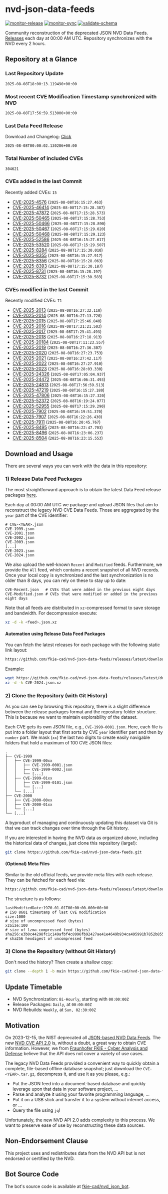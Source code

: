 # nvd-json-data-feeds

[![monitor-release](https://github.com/fkie-cad/nvd-json-data-feeds/actions/workflows/monitor_release.yml/badge.svg)](https://github.com/fkie-cad/nvd-json-data-feeds/actions/workflows/monitor_release.yml)
[![monitor-sync](https://github.com/fkie-cad/nvd-json-data-feeds/actions/workflows/monitor_sync.yml/badge.svg)](https://github.com/fkie-cad/nvd-json-data-feeds/actions/workflows/monitor_sync.yml)
[![validate-schema](https://github.com/fkie-cad/nvd-json-data-feeds/actions/workflows/validate_schema.yml/badge.svg)](https://github.com/fkie-cad/nvd-json-data-feeds/actions/workflows/validate_schema.yml)

Community reconstruction of the deprecated JSON NVD Data Feeds.
[Releases](https://github.com/fkie-cad/nvd-json-data-feeds/releases/latest) each day at 00:00 AM UTC.
Repository synchronizes with the NVD every 2 hours.

## Repository at a Glance

### Last Repository Update

```plain
2025-08-08T18:00:13.119490+00:00
```

### Most recent CVE Modification Timestamp synchronized with NVD

```plain
2025-08-08T17:56:59.513000+00:00
```

### Last Data Feed Release

Download and Changelog: [Click](https://github.com/fkie-cad/nvd-json-data-feeds/releases/latest)

```plain
2025-08-08T00:00:02.130286+00:00
```

### Total Number of included CVEs

```plain
304621
```

### CVEs added in the last Commit

Recently added CVEs: `15`

- [CVE-2025-4576](CVE-2025/CVE-2025-45xx/CVE-2025-4576.json) (`2025-08-08T16:15:27.463`)
- [CVE-2025-46414](CVE-2025/CVE-2025-464xx/CVE-2025-46414.json) (`2025-08-08T17:15:28.387`)
- [CVE-2025-47872](CVE-2025/CVE-2025-478xx/CVE-2025-47872.json) (`2025-08-08T17:15:28.573`)
- [CVE-2025-50465](CVE-2025/CVE-2025-504xx/CVE-2025-50465.json) (`2025-08-08T17:15:28.753`)
- [CVE-2025-50466](CVE-2025/CVE-2025-504xx/CVE-2025-50466.json) (`2025-08-08T17:15:28.890`)
- [CVE-2025-50467](CVE-2025/CVE-2025-504xx/CVE-2025-50467.json) (`2025-08-08T17:15:29.020`)
- [CVE-2025-50468](CVE-2025/CVE-2025-504xx/CVE-2025-50468.json) (`2025-08-08T17:15:29.123`)
- [CVE-2025-52586](CVE-2025/CVE-2025-525xx/CVE-2025-52586.json) (`2025-08-08T16:15:27.617`)
- [CVE-2025-53520](CVE-2025/CVE-2025-535xx/CVE-2025-53520.json) (`2025-08-08T17:15:29.507`)
- [CVE-2025-8284](CVE-2025/CVE-2025-82xx/CVE-2025-8284.json) (`2025-08-08T17:15:30.010`)
- [CVE-2025-8355](CVE-2025/CVE-2025-83xx/CVE-2025-8355.json) (`2025-08-08T16:15:27.917`)
- [CVE-2025-8356](CVE-2025/CVE-2025-83xx/CVE-2025-8356.json) (`2025-08-08T16:15:28.063`)
- [CVE-2025-8393](CVE-2025/CVE-2025-83xx/CVE-2025-8393.json) (`2025-08-08T17:15:30.187`)
- [CVE-2025-8731](CVE-2025/CVE-2025-87xx/CVE-2025-8731.json) (`2025-08-08T16:15:28.197`)
- [CVE-2025-8732](CVE-2025/CVE-2025-87xx/CVE-2025-8732.json) (`2025-08-08T17:15:30.583`)


### CVEs modified in the last Commit

Recently modified CVEs: `71`

- [CVE-2025-2013](CVE-2025/CVE-2025-20xx/CVE-2025-2013.json) (`2025-08-08T16:27:32.110`)
- [CVE-2025-2014](CVE-2025/CVE-2025-20xx/CVE-2025-2014.json) (`2025-08-08T16:27:13.720`)
- [CVE-2025-2015](CVE-2025/CVE-2025-20xx/CVE-2025-2015.json) (`2025-08-08T17:25:46.840`)
- [CVE-2025-2016](CVE-2025/CVE-2025-20xx/CVE-2025-2016.json) (`2025-08-08T17:21:21.503`)
- [CVE-2025-2017](CVE-2025/CVE-2025-20xx/CVE-2025-2017.json) (`2025-08-08T17:25:41.493`)
- [CVE-2025-2018](CVE-2025/CVE-2025-20xx/CVE-2025-2018.json) (`2025-08-08T16:27:18.913`)
- [CVE-2025-20184](CVE-2025/CVE-2025-201xx/CVE-2025-20184.json) (`2025-08-08T17:11:23.557`)
- [CVE-2025-2019](CVE-2025/CVE-2025-20xx/CVE-2025-2019.json) (`2025-08-08T16:27:36.307`)
- [CVE-2025-2020](CVE-2025/CVE-2025-20xx/CVE-2025-2020.json) (`2025-08-08T16:27:23.753`)
- [CVE-2025-2021](CVE-2025/CVE-2025-20xx/CVE-2025-2021.json) (`2025-08-08T16:27:42.117`)
- [CVE-2025-2022](CVE-2025/CVE-2025-20xx/CVE-2025-2022.json) (`2025-08-08T16:27:27.910`)
- [CVE-2025-2023](CVE-2025/CVE-2025-20xx/CVE-2025-2023.json) (`2025-08-08T16:28:03.330`)
- [CVE-2025-24326](CVE-2025/CVE-2025-243xx/CVE-2025-24326.json) (`2025-08-08T17:05:04.937`)
- [CVE-2025-24472](CVE-2025/CVE-2025-244xx/CVE-2025-24472.json) (`2025-08-08T16:06:31.493`)
- [CVE-2025-24813](CVE-2025/CVE-2025-248xx/CVE-2025-24813.json) (`2025-08-08T17:56:59.513`)
- [CVE-2025-47219](CVE-2025/CVE-2025-472xx/CVE-2025-47219.json) (`2025-08-08T16:15:27.180`)
- [CVE-2025-47806](CVE-2025/CVE-2025-478xx/CVE-2025-47806.json) (`2025-08-08T16:15:27.320`)
- [CVE-2025-52372](CVE-2025/CVE-2025-523xx/CVE-2025-52372.json) (`2025-08-08T16:19:24.077`)
- [CVE-2025-52955](CVE-2025/CVE-2025-529xx/CVE-2025-52955.json) (`2025-08-08T17:15:29.290`)
- [CVE-2025-7902](CVE-2025/CVE-2025-79xx/CVE-2025-7902.json) (`2025-08-08T16:19:51.370`)
- [CVE-2025-7907](CVE-2025/CVE-2025-79xx/CVE-2025-7907.json) (`2025-08-08T16:22:26.430`)
- [CVE-2025-7911](CVE-2025/CVE-2025-79xx/CVE-2025-7911.json) (`2025-08-08T16:20:45.767`)
- [CVE-2025-8495](CVE-2025/CVE-2025-84xx/CVE-2025-8495.json) (`2025-08-08T16:22:47.703`)
- [CVE-2025-8496](CVE-2025/CVE-2025-84xx/CVE-2025-8496.json) (`2025-08-08T16:23:06.237`)
- [CVE-2025-8504](CVE-2025/CVE-2025-85xx/CVE-2025-8504.json) (`2025-08-08T16:23:15.553`)


## Download and Usage

There are several ways you can work with the data in this repository:

### 1) Release Data Feed Packages

The most straightforward approach is to obtain the latest Data Feed release packages [here](https://github.com/fkie-cad/nvd-json-data-feeds/releases/latest).

Each day at 00:00 AM UTC we package and upload JSON files that aim to reconstruct the legacy NVD CVE Data Feeds.
Those are aggregated by the `year` part of the CVE identifier:

```
# CVE-<YEAR>.json
CVE-1999.json
CVE-2001.json
CVE-2002.json
CVE-2003.json
[...]
CVE-2023.json
CVE-2024.json
```

We also upload the well-known `Recent` and `Modified` feeds.
Furthermore, we provide the `All` feed, which contains a recent snapshot of all NVD records.
Once your local copy is synchronized and the last synchronization is no older than 8 days, you can rely on these to stay up to date:

```plain
CVE-Recent.json   # CVEs that were added in the previous eight days
CVE-Modified.json # CVEs that were modified or added in the previous eight days
```

Note that all feeds are distributed in `xz`-compressed format to save storage and bandwidth.
For decompression execute:

```sh
xz -d -k <feed>.json.xz
```

#### Automation using Release Data Feed Packages

You can fetch the latest releases for each package with the following static link layout:

```sh
https://github.com/fkie-cad/nvd-json-data-feeds/releases/latest/download/CVE-<YEAR>.json.xz
```

Example:

```sh
wget https://github.com/fkie-cad/nvd-json-data-feeds/releases/latest/download/CVE-2024.json.xz
xz -d -k CVE-2024.json.xz
```

### 2) Clone the Repository (with Git History)

As you can see by browsing this repository, there is a slight difference between the release packages format and the repository folder structure.
This is because we want to maintain explorability of the dataset.

Each CVE gets its own JSON file, e.g., `CVE-1999-0001.json`.
Here, each file is put into a folder layout that first sorts by CVE `year` identifier part and then by `number` part.
We mask (`xx`) the last two digits to create easily navigable folders that hold a maximum of 100 CVE JSON files:

```plain
.
├── CVE-1999
│   ├── CVE-1999-00xx
│   │   ├── CVE-1999-0001.json
│   │   ├── CVE-1999-0002.json
│   │   └── [...]
│   ├── CVE-1999-01xx
│   │   ├── CVE-1999-0101.json
│   │   └── [...]
│   └── [...]
├── CVE-2000
│   ├── CVE-2000-00xx
│   ├── CVE-2000-01xx
│   └── [...]
└── [...]
```

A byproduct of managing and continuously updating this dataset via Git is that we can track changes over time through the Git history.

If you are interested in having the NVD data as organized above, including the historical data of changes, just clone this repository (large!):

```sh
git clone https://github.com/fkie-cad/nvd-json-data-feeds.git
```

#### (Optional) Meta Files

Similar to the old official feeds, we provide meta files with each release. They can be fetched for each feed via:

```sh
https://github.com/fkie-cad/nvd-json-data-feeds/releases/latest/download/CVE-<YEAR>.meta
```

The structure is as follows:

```plain
lastModifiedDate:1970-01-01T00:00:00.000+00:00                          # ISO 8601 timestamp of last CVE modification
size:1000                                                               # size of uncompressed feed (bytes)
xzSize:100                                                              # size of lzma-compressed feed (bytes)
sha256:e3b0c44298fc1c149afbf4c8996fb92427ae41e4649b934ca495991b7852b855 # sha256 hexdigest of uncompressed feed
```

### 3) Clone the Repository (without Git History)

Don't need the history? Then create a shallow copy:

```sh
git clone --depth 1 -b main https://github.com/fkie-cad/nvd-json-data-feeds.git
```


## Update Timetable

* NVD Synchronization: `Bi-Hourly`, starting with `00:00:00Z`
* Release Packages: `Daily`, at `00:00:00Z`
* NVD Rebuilds: `Weekly`, at `Sun, 02:30:00Z`


## Motivation

On 2023-12-15, the NIST deprecated all [JSON-based NVD Data Feeds](https://nvd.nist.gov/vuln/data-feeds#divRetirementBanner-1).
The new [NVD CVE API 2.0](https://nvd.nist.gov/developers/vulnerabilities) is, without a doubt, a great way to obtain CVE information.
However, we from [Fraunhofer FKIE - Cyber Analysis and Defense](https://www.fkie.fraunhofer.de/en/departments/cad.html) believe that the API does not cover a variety of use cases.

The legacy NVD Data Feeds provided a convenient way to quickly obtain a complete, file-based offline database snapshot; just download the `CVE-<YEAR>.tar.gz`, decompress it, and use it as you please, e.g.:

- Put the JSON feed into a document-based database and quickly leverage upon that data in your software project, ...
- Parse and analyze it using your favorite programming language, ...
- Put it on a USB stick and transfer it to a system without internet access, or ...
- Query the file using `jq`!

Unfortunately, the new NVD API 2.0 adds complexity to this process.
We want to preserve ease of use by reconstructing these data sources.

## Non-Endorsement Clause

This project uses and redistributes data from the NVD API but is not endorsed or certified by the NVD.

## Bot Source Code

The bot's source code is available at [fkie-cad/nvd\_json\_bot](https://github.com/fkie-cad/nvd_json_bot).